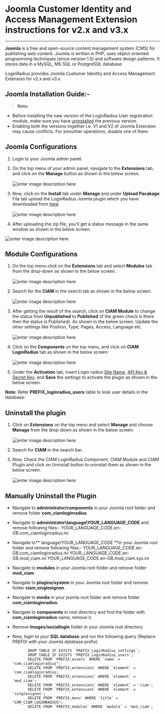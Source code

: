 Joomla Customer Identity and Access Management Extension instructions for v2.x and v3.x
===
----
 
**Joomla** is a free and open-source content management system (CMS) for publishing web content. Joomla is written in PHP, uses object-oriented programming techniques (since version 1.5) and software design patterns. It stores data in a MySQL, MS SQL or PostgreSQL database.

LoginRadius provides Joomla Customer Identity and Access Management Extension for v2.x and v3.x.


## Joomla Installation Guide:-

> **Note:** 
- Before installing the new version of the LoginRadius User registration module, make sure you have [uninstalled](#howtouninstalltheplugin4) the previous version.
- Enabling both the versions together i.e. V1 and V2 of Joomla Extension may cause conflicts. For smoother operations, disable one of them.


## Joomla Configurations

1. Login to your Joomla admin panel.

2. On the top menu of your admin panel, navigate to the **Extensions** tab, and click on the **Manage** button as shown in the below screen.
<br><br>![enter image description here](https://apidocs.lrcontent.com/images/unnamed-18_194035f0d7050000758.71011804.png "")

3. Now, click on the **Install** tab under **Manage** and under **Upload Pacakage** File tab upload the LoginRadius Joomla plugin which you have downloaded from [here](https://github.com/LoginRadius/joomla-identity-extension/blob/master/package/ciam_loginradius.zip). 
<br><br>![enter image description here](https://apidocs.lrcontent.com/images/Extensions_Install_joomla_site_Administration-2_100235f0d71016c3b02.42340926.png "")

4. After uploading the zip file, you'll get a status message in the same window as shown in the below screen.

![enter image description here](https://apidocs.lrcontent.com/images/Joomla_v2_Google_Docs-1_26325f0d71e17e3e47.37504451.png "")


## Module Configurations

1.  On the top menu click on the **Extensions**  tab and select **Modules** tab from the drop-down as shown in the below screen.
<br><br>![enter image description here](https://apidocs.lrcontent.com/images/Modules_Site_joomla_site_Administration-3_108075f0d73879a5b93.90966879.png "")

2. Search for the **CIAM** in the search tab as shown in the below screen.
<br><br>![enter image description here](https://apidocs.lrcontent.com/images/unnamed-19_132265f0d7413f02a87.09893257.png "")

3. After getting the result of the search, click on **CIAM Module** to change the status from **Unpublished** to **Published** (if the green check is there then the status is Published). As shown in the below screen. Update the other settings like Position, Type, Pages, Access, Language etc.
<br><br>![enter image description here](https://apidocs.lrcontent.com/images/Modules_Site_joomla_site_Administration-2-1_194525f0d75362706c0.74786266.png "")

4. Click on the **Components** on the top menu, and click on **CIAM LoginRadius** tab as shown in the below screen:
<br><br>![enter image description here](https://apidocs.lrcontent.com/images/CIAM_LoginRadius_joomla_site_Administration-2_214285f0d75edde24a9.05451001.png "")

5. Under the **Activation** tab, insert Login radius [Site Name](https://www.loginradius.com/legacy/docs/api/v2/admin-console/deployment/get-site-app-name/), [API Key & Secret Key](https://www.loginradius.com/legacy/docs/api/v2/admin-console/platform-security/api-key-and-secret/), and **Save** the settings to activate the plugin as shown in the below screen.

**Note:** Refer **PREFIX_loginradius_users** table to look user details in the database:

## Uninstall the plugin

1. Click on **Extensions** on the top menu and select **Manage** and choose **Manage** from the drop-down as shown in the below screen.
<br><br>![enter image description here](https://apidocs.lrcontent.com/images/Extensions_Manage_joomla_site_Administration-2_159915f0d77fe8a5bc0.71350844.png "")

2. Search for **CIAM** in the search bar.

3. Now, Check the CIAM LoginRadius Component, CIAM Module and CIAM Plugin and click on Uninstall button to uninstall them as shown in the below screen. 
<br><br>![enter image description here](https://apidocs.lrcontent.com/images/Extensions_Manage_joomla_site_Administration-1-1_237085f0d78df9ff716.43047343.png "")

## Manually Uninstall the Plugin

 - Navigate to **administrator/components** in your Joomla root folder and remove folder **com_ciamloginradius**.

 - Navigate to **administrator\language\YOUR_LANGUAGE_CODE** and remove following files:-
               YOUR_LANGUAGE_CODE.en-GB.com_ciamloginradius.ini

 - Navigate to** language/YOUR_LANGUAGE_CODE **in your Joomla root folder and remove following files:-
              YOUR_LANGUAGE_CODE.en-GB.com_ciamloginradius.ini
              YOUR_LANGUAGE_CODE.en-GB.mod_ciam.ini
              YOUR_LANGUAGE_CODE.en-GB.mod_ciam.sys.ini

 - Navigate to **modules** in your Joomla root folder and remove folder **mod_ciam**.

- Navigate to **plugins/system** in your Joomla root folder and remove folder **ciam,singlesignon**.

- Navigate to **media** in your joomla root folder and remove folder **com_ciamloginradius**.

- Navigate to **components** in root directory and find the folder with **com_ciamloginradius** name, remove it.

- Remove **Images/sociallogin** folder in your Joomla root directory.

- Now, login to your **SQL database** and run the following query (Replace PREFIX with your Joomla database prefix)
 

             DROP TABLE IF EXISTS `PREFIX_LoginRadius_settings`;
             DROP TABLE IF EXISTS `PREFIX_LoginRadius_users`;
             DELETE FROM `PREFIX_assets` WHERE `name` = "com_ciamloginradius";
             DELETE FROM `PREFIX_extensions` WHERE `element` = 'com_ciamloginradius;
             DELETE FROM `PREFIX_extensions` WHERE `element` = 'mod_ciam';
             DELETE FROM `PREFIX_extensions` WHERE `element` = 'ciam'; 
             DELETE FROM `PREFIX_extensions` WHERE `element` = 'singlesignon';         
             DELETE FROM `PREFIX_menu` WHERE `title` = "COM_CIAM_LOGINRADIUS";
             DELETE FROM `PREFIX_modules` WHERE `module` = 'mod_ciam';
